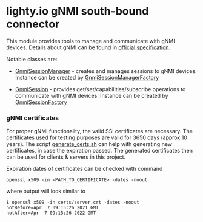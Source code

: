 # lighty.io gNMI south-bound connector

This module provides tools to manage and communicate with gNMI devices.
Details about gNMI can be found in [official specification](https://github.com/openconfig/reference/blob/master/rpc/gnmi/gnmi-specification.md).

Notable classes are:
* [GnmiSessionManager](src/main/java/io/lighty/modules/gnmi/connector/session/api/SessionManager.java) - creates and manages
  sessions to gNMI devices. Instance can be created by
  [GnmiSessionManagerFactory](src/main/java/io/lighty/modules/gnmi/connector/session/SessionManagerFactory.java)

* [GnmiSession](src/main/java/io/lighty/modules/gnmi/connector/gnmi/session/api/GnmiSession.java) - provides
  get/set/capabilities/subscribe operations to communicate with gNMI devices.
  Instance can be created by
  [GnmiSessionFactory](src/main/java/io/lighty/modules/gnmi/connector/gnmi/session/impl/GnmiSessionFactory.java)

### gNMI certificates
For proper gNMI functionality, the valid SSl certificates are necessary. The certificates used for testing purposes are
valid for 3650 days (approx 10 years). The script [generate_certs.sh](src/main/scripts/generate_certs.sh)
can help with generating new certificates, in case the expiration passed.
The generated certificates then can be used for clients & servers in this project.

Expiration dates of certificates can be checked with command
```
openssl x509 -in <PATH_TO_CERTIFICATE> -dates -noout
```
where output will look similar to
```
$ openssl x509 -in certs/server.crt -dates -noout
notBefore=Apr  7 09:15:26 2021 GMT
notAfter=Apr  7 09:15:26 2022 GMT
```
